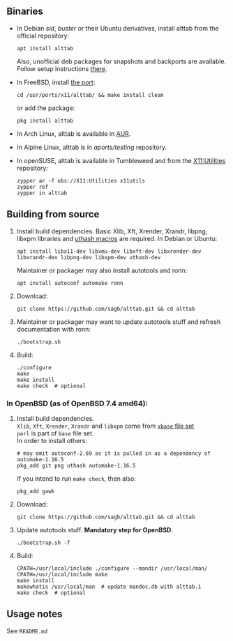 
Binaries
--------

* In Debian _sid_, _buster_ or their Ubuntu derivatives, install alttab from the official repository:

    ```
    apt install alttab
    ```

    Also, unofficial deb packages for snapshots and backports are available.
    Follow setup instructions [there](https://odd.systems/debian/).

* In FreeBSD, install [the port](https://www.freshports.org/x11/alttab/):

    ```
    cd /usr/ports/x11/alttab/ && make install clean
    ```

    or add the package:

    ```
    pkg install alttab
    ```

* In Arch Linux, alttab is available in [AUR](https://aur.archlinux.org/packages/?O=0&K=alttab).

* In Alpine Linux, alttab is in _aports/testing_ repository.

* In openSUSE, alttab is available in Tumbleweed and from the [X11:Utilities](https://build.opensuse.org/package/show/X11:Utilities/alttab) repository:

    ```
    zypper ar -f obs://X11:Utilities x11utils
    zypper ref
    zypper in alttab
    ```

Building from source
--------------------

1. Install build dependencies.
    Basic Xlib, Xft, Xrender, Xrandr, libpng, libxpm libraries
    and [uthash macros](http://troydhanson.github.io/uthash/) are required.
    In Debian or Ubuntu:

    ```
    apt install libx11-dev libxmu-dev libxft-dev libxrender-dev libxrandr-dev libpng-dev libxpm-dev uthash-dev
    ```

    Maintainer or packager may also install autotools and ronn:

    ```
    apt install autoconf automake ronn
    ```

2. Download:

    ```
    git clone https://github.com/sagb/alttab.git && cd alttab
    ```

3. Maintainer or packager may want to update autotools stuff and refresh documentation with ronn:

    ```
    ./bootstrap.sh
    ```

4. Build:

    ```
    ./configure  
    make  
    make install
    make check  # optional
    ```

### In OpenBSD (as of OpenBSD 7.4 amd64):

1. Install build dependencies.  
    `Xlib`, `Xft`, `Xrender`, `Xrandr` and `libxpm` come from [`xbase` file set](https://www.openbsd.org/faq/faq4.html#FilesNeeded)  
    `perl` is part of `base` file set.  
    In order to install others:

    ```
    # may omit autoconf-2.69 as it is pulled in as a dependency of automake-1.16.5
    pkg_add git png uthash automake-1.16.5
    ```
    
    If you intend to run `make check`, then also:
    
    ```
    pkg_add gawk
    ```

2. Download:

    ```
    git clone https://github.com/sagb/alttab.git && cd alttab
    ```

3. Update autotools stuff. **Mandatory step for OpenBSD**.  

    ```
    ./bootstrap.sh -f
    ```

4. Build:

    ```
    CPATH=/usr/local/include ./configure --mandir /usr/local/man/
    CPATH=/usr/local/include make
    make install
    makewhatis /usr/local/man  # update mandoc.db with alttab.1
    make check  # optional
    ```

Usage notes
-----------

See `README.md`
